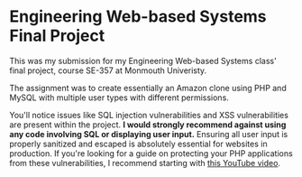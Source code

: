# Engineering Web-based Systems Final Project

This was my submission for my Engineering Web-based Systems class' final project, course SE-357 at Monmouth Univeristy.

The assignment was to create essentially an Amazon clone using PHP and MySQL with multiple user types with different permissions.

You'll notice issues like SQL injection vulnerabilities and XSS vulnerabilities are present within the project. **I would strongly recommend against using any code involving SQL or displaying user input.** Ensuring all user input is properly sanitized and escaped is absolutely essential for websites in production. If you're looking for a guide on protecting your PHP applications from these vulnerabilities, I recommend starting with [this YouTube video](https://www.youtube.com/watch?v=_jKylhJtPmI).